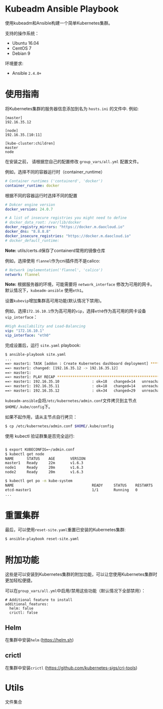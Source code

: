 # Kubeadm Ansible Playbook

使用kubeadm和Ansible构建一个简单Kubernetes集群。

支持的操作系统：

  - Ubuntu 16.04
  - CentOS 7
  - Debian 9

环境要求:

  - Ansible `2.4.0+`

# 使用指南

将Kubernetes集群的服务器信息添加到名为 `hosts.ini` 的文件中. 例如:
```
[master]
192.16.35.12

[node]
192.16.35.[10:11]

[kube-cluster:children]
master
node
```

在安装之前， 请根据您自己的配置修改 `group_vars/all.yml` 配置文件。

例如，选择不同的容器运行时（container_runtime）
```yaml
# Container runtimes ('containerd', 'docker')
container_runtime: docker
```

根据不同的容器运行时选择不同的配置
```yaml
# Dokcer engine version
docker_version: 24.0.7

# A list of insecure registries you might need to define
# docker_data_root: /var/lib/docker
docker_registry_mirrors: "https://docker.m.daocloud.io"
docker_dns: "8.8.8.8"
docker_insecure_registries: "https://docker.m.daocloud.io"
# docker_default_runtime:
```

**Note:** utils/certs.d保存了containerd常用的镜像仓库

例如，选择使用 `flannel`作为cni插件而不是calico:

```yaml
# Network implementation('flannel', 'calico')
network: flannel
```

**Note:** 根据服务器的环境，可能需要将 `network_interface` 修改为可用的网卡。默认情况下，`kubeadm-ansible` 使用`eth1`。

设置`kubevip`增加集群高可用功能(默认情况下禁用)。

例如，选择`172.16.10.1`作为高可用的`vip`，选择`eth0`作为高可用的网卡设备`vip_interface`：

```yaml
#High Availability and Load-Balancing
vip: "172.16.10.1"
vip_interface: "eth0"
```

完成设置后，运行 `site.yaml` playbook:

```sh
$ ansible-playbook site.yaml
...
==> master1: TASK [addon : Create Kubernetes dashboard deployment] **************************
==> master1: changed: [192.16.35.12 -> 192.16.35.12]
==> master1:
==> master1: PLAY RECAP *********************************************************************
==> master1: 192.16.35.10               : ok=18   changed=14   unreachable=0    failed=0
==> master1: 192.16.35.11               : ok=18   changed=14   unreachable=0    failed=0
==> master1: 192.16.35.12               : ok=34   changed=29   unreachable=0    failed=0
```

`kubeadm-ansible`会将`/etc/kubernetes/admin.conf`文件拷贝到主节点`$HOME/.kube/config`下。

如果不起作用，请从主节点自行拷贝：

```sh
$ cp /etc/kubernetes/admin.conf $HOME/.kube/config
```

使用 kubectl 验证群集是否完全运行:

```sh

$ export KUBECONFIG=~/admin.conf
$ kubectl get node
NAME      STATUS    AGE       VERSION
master1   Ready     22m       v1.6.3
node1     Ready     20m       v1.6.3
node2     Ready     20m       v1.6.3

$ kubectl get po -n kube-system
NAME                                    READY     STATUS    RESTARTS   AGE
etcd-master1                            1/1       Running   0          23m
...
```

# 重置集群

最后，可以使用`reset-site.yaml`重置已安装的Kubernetes集群:

```sh
$ ansible-playbook reset-site.yaml
```

# 附加功能
这些是可以安装到Kubernetes集群的附加功能，可以让您使用Kubernetes集群时更加轻松便捷。

可以在`group_vars/all.yml`中启用/禁用这些功能（默认情况下全部禁用）：
```
# Additional feature to install
additional_features:
  helm: false
  crictl: false
```

## Helm
在集群中安装`helm` (https://helm.sh)

## crictl
在集群中安装`crictl` (https://github.com/kubernetes-sigs/cri-tools)

# Utils
文件集合
```
